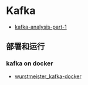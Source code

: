Kafka
=====

- [kafka-analysis-part-1](http://www.infoq.com/cn/articles/kafka-analysis-part-1)

## 部署和运行

### kafka on docker

- [wurstmeister_kafka-docker](http://wurstmeister.github.io/kafka-docker/)
